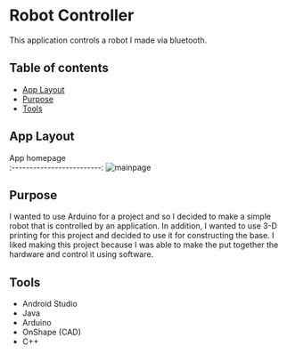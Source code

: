 # Robot Controller

This application controls a robot I made via bluetooth.

## Table of contents
* [App Layout](#app-layout)
* [Purpose](#purpose)
* [Tools](#tools)

## App Layout

App homepage           
:-------------------------:
![mainpage](https://user-images.githubusercontent.com/33325959/103318662-00386880-49e4-11eb-9a4c-772a35137881.png)

## Purpose
I wanted to use Arduino for a project and so I decided to make a simple robot that is controlled by an application. In addition, I wanted to use 3-D printing for this project 
and decided to use it for constructing the base. I liked making this project because I was able to make the put together the hardware and control it using software. 
	
## Tools
* Android Studio
* Java
* Arduino
* OnShape (CAD)
* C++
